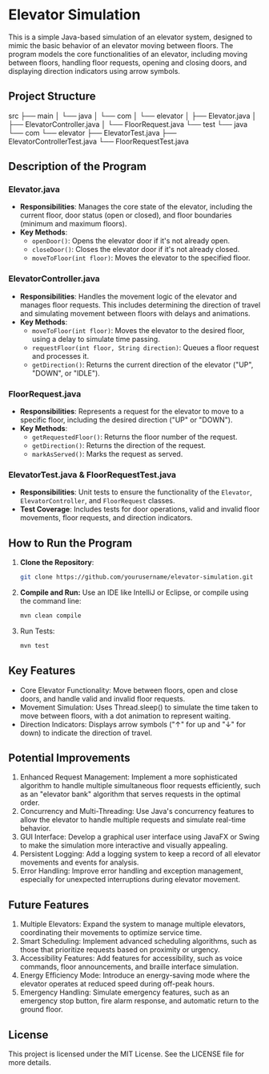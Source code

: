 # Elevator Simulation

This is a simple Java-based simulation of an elevator system, designed to mimic the basic behavior of an elevator moving between floors. The program models the core functionalities of an elevator, including moving between floors, handling floor requests, opening and closing doors, and displaying direction indicators using arrow symbols.

## Project Structure
src
├── main
│   └── java
│       └── com
│           └── elevator
│               ├── Elevator.java
│               ├── ElevatorController.java
│               └── FloorRequest.java
└── test
    └── java
        └── com
            └── elevator
                ├── ElevatorTest.java
                ├── ElevatorControllerTest.java
                └── FloorRequestTest.java


## Description of the Program

### Elevator.java
- **Responsibilities**: Manages the core state of the elevator, including the current floor, door status (open or closed), and floor boundaries (minimum and maximum floors).
- **Key Methods**:
    - `openDoor()`: Opens the elevator door if it's not already open.
    - `closeDoor()`: Closes the elevator door if it's not already closed.
    - `moveToFloor(int floor)`: Moves the elevator to the specified floor.

### ElevatorController.java
- **Responsibilities**: Handles the movement logic of the elevator and manages floor requests. This includes determining the direction of travel and simulating movement between floors with delays and animations.
- **Key Methods**:
    - `moveToFloor(int floor)`: Moves the elevator to the desired floor, using a delay to simulate time passing.
    - `requestFloor(int floor, String direction)`: Queues a floor request and processes it.
    - `getDirection()`: Returns the current direction of the elevator ("UP", "DOWN", or "IDLE").

### FloorRequest.java
- **Responsibilities**: Represents a request for the elevator to move to a specific floor, including the desired direction ("UP" or "DOWN").
- **Key Methods**:
    - `getRequestedFloor()`: Returns the floor number of the request.
    - `getDirection()`: Returns the direction of the request.
    - `markAsServed()`: Marks the request as served.

### ElevatorTest.java & FloorRequestTest.java
- **Responsibilities**: Unit tests to ensure the functionality of the `Elevator`, `ElevatorController`, and `FloorRequest` classes.
- **Test Coverage**: Includes tests for door operations, valid and invalid floor movements, floor requests, and direction indicators.

## How to Run the Program

1. **Clone the Repository**:
   ```bash
   git clone https://github.com/yourusername/elevator-simulation.git
   ```
2. **Compile and Run:** Use an IDE like IntelliJ or Eclipse, or compile using the command line:
    ```bash
    mvn clean compile
   ```

3. Run Tests: 
    ```bash
    mvn test
   ```

## Key Features
* Core Elevator Functionality: Move between floors, open and close doors, and handle valid and invalid floor requests. 
* Movement Simulation: Uses Thread.sleep() to simulate the time taken to move between floors, with a dot animation to represent waiting. 
* Direction Indicators: Displays arrow symbols ("↑" for up and "↓" for down) to indicate the direction of travel.

## Potential Improvements
1. Enhanced Request Management: Implement a more sophisticated algorithm to handle multiple simultaneous floor requests efficiently, such as an "elevator bank" algorithm that serves requests in the optimal order. 
2. Concurrency and Multi-Threading: Use Java's concurrency features to allow the elevator to handle multiple requests and simulate real-time behavior. 
3. GUI Interface: Develop a graphical user interface using JavaFX or Swing to make the simulation more interactive and visually appealing. 
4. Persistent Logging: Add a logging system to keep a record of all elevator movements and events for analysis. 
5. Error Handling: Improve error handling and exception management, especially for unexpected interruptions during elevator movement.

## Future Features
1. Multiple Elevators: Expand the system to manage multiple elevators, coordinating their movements to optimize service time. 
2. Smart Scheduling: Implement advanced scheduling algorithms, such as those that prioritize requests based on proximity or urgency. 
3. Accessibility Features: Add features for accessibility, such as voice commands, floor announcements, and braille interface simulation. 
4. Energy Efficiency Mode: Introduce an energy-saving mode where the elevator operates at reduced speed during off-peak hours. 
5. Emergency Handling: Simulate emergency features, such as an emergency stop button, fire alarm response, and automatic return to the ground floor.

## License
This project is licensed under the MIT License. See the LICENSE file for more details.